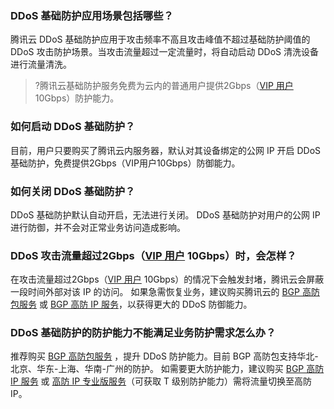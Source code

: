 ### DDoS 基础防护应用场景包括哪些？
腾讯云 DDoS 基础防护应用于攻击频率不高且攻击峰值不超过基础防护阈值的 DDoS 攻击防护场景。当攻击流量超过一定流量时，将自动启动 DDoS 清洗设备进行流量清洗。
>?腾讯云基础防护服务免费为云内的普通用户提供2Gbps（[VIP 用户](https://cloud.tencent.com/service/vip) 10Gbps）防护能力。

### 如何启动 DDoS 基础防护？
目前，用户只要购买了腾讯云内服务器，默认对其设备绑定的公网 IP 开启 DDoS 基础防护，免费提供2Gbps（VIP用户10Gbps）防御能力。

### 如何关闭 DDoS 基础防护？
DDoS 基础防护默认自动开启，无法进行关闭。
DDoS 基础防护对用户的公网 IP 进行防御，并不会对正常业务访问造成影响。

### DDoS 攻击流量超过2Gbps（[VIP 用户](https://cloud.tencent.com/service/vip) 10Gbps）时，会怎样？
在攻击流量超过2Gbps（[VIP 用户](https://cloud.tencent.com/service/vip) 10Gbps）的情况下会触发封堵，腾讯云会屏蔽一段时间外部对该 IP 的访问。
如果急需恢复业务，建议购买腾讯云的 [BGP 高防包服务](https://cloud.tencent.com/document/product/1021/31469) 或 [BGP 高防 IP 服务](https://cloud.tencent.com/document/product/1014/31091)，以获得更大的 DDoS 防御能力。

### DDoS 基础防护的防护能力不能满足业务防护需求怎么办？
推荐购买 [BGP 高防包服务](https://cloud.tencent.com/document/product/1021/31469) ，提升 DDoS 防护能力。目前 BGP 高防包支持华北-北京、华东-上海、华南-广州的防护。
如需要更大防护能力，建议购买 [BGP 高防 IP 服务](https://cloud.tencent.com/document/product/1014/31091) 或 [高防 IP 专业版服务](https://cloud.tencent.com/document/product/1005/30831)（可获取 T 级别防护能力）需将流量切换至高防 IP。
